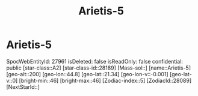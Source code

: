 ﻿---
title: "Arietis-5"
location: [21.34,44.8,200]
type: Station
tags:
- astro/Star

---

# Arietis-5

SpocWebEntityId: 27961
isDeleted: false
isReadOnly: false
confidential: public
[star-class::A2]
[star-class-id::28189]
[Mass-sol::]
[name::Arietis-5]
[geo-alt::200]
[geo-lon::44.8]
[geo-lat::21.34]
[geo-lon-v::-0.001]
[geo-lat-v::0]
[bright-min::46]
[bright-max::46]
[Zodiac-index::5]
[ZodiacId::28089]
[NextStarId::]

